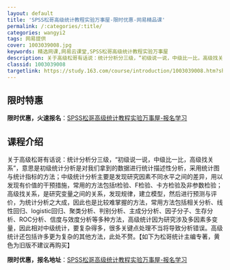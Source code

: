 ```yaml
---
layout: default
title: 'SPSS松哥高级统计教程实验万事屋-限时优惠-网易精品课'
permalink: /:categories/:title/
categories: wangyi2
tags: 网易提供
cover: 1003039008.jpg
keywords: 精选网课,网易云课堂,SPSS松哥高级统计教程实验万事屋
description: 关于高级松哥有话说：统计分析分三级，“初级说一说，中级比一比，高级找关系”，意思是初级统计分析是对我们拿到的数据进行统计
classid: 1003039008
targetlink: https://study.163.com/course/introduction/1003039008.htm?share=1&shareId=1025206652&utm_campaign=share&utm_medium=iphoneShare&utm_source=&utm_u=1025206652
---
```


## 限时特惠

**限时优惠，火速报名**：[SPSS松哥高级统计教程实验万事屋-报名学习](https://study.163.com/course/introduction/1003039008.htm?share=1&shareId=1025206652&utm_campaign=share&utm_medium=iphoneShare&utm_source=&utm_u=1025206652)

## 课程介绍

关于高级松哥有话说：统计分析分三级，“初级说一说，中级比一比，高级找关系”，意思是初级统计分析是对我们拿到的数据进行统计描述性分析，采用统计图与统计指标的方法；中级统计分析主要是发现研究因素不同水平之间的差异，用以发现有价值的干预措施，常用的方法包括t检验、F检验、卡方检验及非参数检验；高级找关系，是研究变量之间的关系，发现规律，建立模型，然后进行预测与评价，为统计分析之大成，因此也是比较难掌握的方法，常用方法包括相关分析、线性回归、logistic回归、聚类分析、判别分析、主成分分析、因子分子、生存分析、ROC分析、信度与效度分析等多种方法，高级统计因为研究涉及多因素多变量，因此相对中级统计，要复杂得多，很多关键点处理不当将导致分析错误。高级统计还包括许多更为复杂的其他方法，此处不赘。【如下为松哥统计主编专著，黄色为旧版不建议再购买】

**限时优惠，报名地址**：[SPSS松哥高级统计教程实验万事屋-报名学习](https://study.163.com/course/introduction/1003039008.htm?share=1&shareId=1025206652&utm_campaign=share&utm_medium=iphoneShare&utm_source=&utm_u=1025206652)

